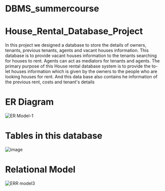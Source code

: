 # DBMS_summercourse
# House_Rental_Database_Project
In this project we designed a database to store the details of owners, tenants, previous tenants, agents and vacant houses information. This database is to provide vacant houses information to the tenants searching for houses to rent. Agents can act as mediators for tenants and agents.
The primary purpose of this House rental database system is to provide the to-let houses information which is given by the owners to the people who are looking houses for rent. And this data base also contains he information of the previous rent, costs and tenant's details
# ER Diagram
![ER Model-1](https://user-images.githubusercontent.com/85677378/129433615-9b3cde84-6417-463d-b57d-23ab8aa42a72.png)
# Tables in this database
![image](https://user-images.githubusercontent.com/85677378/129433738-ea8a3e96-e39d-43d7-aa25-1ddb5d91e87f.png)
# Relational Model
![ERR model3](https://user-images.githubusercontent.com/85677378/129433627-c8d28ed1-89dc-4c1b-8752-8e725fc189ee.png)
